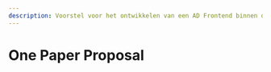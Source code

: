 ```yaml
---
description: Voorstel voor het ontwikkelen van een AD Frontend binnen de faculteit DMCI
---
```


# One Paper Proposal

